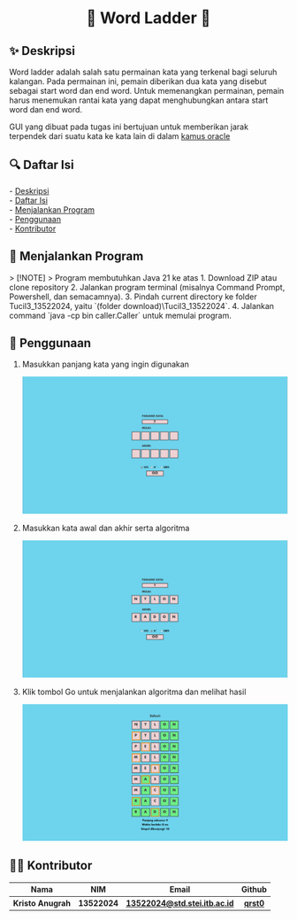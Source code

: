 <h1 align="center">💬 Word Ladder 💬</h1>
<h2 id="description">✨ Deskripsi </h2>

Word ladder adalah salah satu permainan kata yang terkenal bagi seluruh kalangan. Pada permainan ini, pemain diberikan dua kata yang disebut sebagai start word dan end word. 
Untuk memenangkan permainan, pemain harus menemukan rantai kata yang dapat menghubungkan antara start word dan end word.

GUI yang dibuat pada tugas ini bertujuan untuk memberikan jarak terpendek dari suatu kata ke kata lain di dalam [kamus oracle](https://docs.oracle.com/javase/tutorial/collections/interfaces/examples/dictionary.txt)

<h2 id="table-of-contents">🔍 Daftar Isi</h2>
- <a href="#description">Deskripsi</a><br/>
- <a href="#table-of-contents">Daftar Isi</a><br/>
- <a href="#how-to-run">Menjalankan Program</a><br/>
- <a href="#usage">Penggunaan</a><br/>
- <a href="#author">Kontributor</a>

<h2 id="how-to-run">🚶 Menjalankan Program</h2>
> [!NOTE]  
> Program membutuhkan Java 21 ke atas
1. Download ZIP atau clone repository
2. Jalankan program terminal (misalnya Command Prompt, Powershell, dan semacamnya).
3. Pindah current directory ke folder Tucil3_13522024, yaitu `(folder download)\Tucil3_13522024`.
4. Jalankan command `java -cp bin caller.Caller` untuk memulai program.

<h2 id="usage">🎨 Penggunaan</h2>

1. Masukkan panjang kata yang ingin digunakan
   
   ![input length](https://github.com/qrst0/Tucil3_13522024/blob/main/assets/choose_length.PNG)
   
2. Masukkan kata awal dan akhir serta algoritma
   
   ![input algoritm and words](https://github.com/qrst0/Tucil3_13522024/blob/main/assets/choose_word_algo.PNG)
   
3. Klik tombol Go untuk menjalankan algoritma dan melihat hasil
   
   ![click search](https://github.com/qrst0/Tucil3_13522024/blob/main/assets/solution.PNG)

<h2 id="author">🙇‍♂️ Kontributor</h2>
<table>
  <tr>
    <th>Nama</th>
    <th>NIM</th>
    <th>Email</th>
    <th>Github</th>
  </tr>
  <tr>
    <th>Kristo Anugrah</th>
    <th>13522024</th>
    <th>
      <a href="mailto:13522024@std.stei.itb.ac.id">13522024@std.stei.itb.ac.id</a>
    </th>
    <th>
      <a href="https://github.com/qrst0">
        qrst0
      </a>
    </th>
  </tr>
</table>
